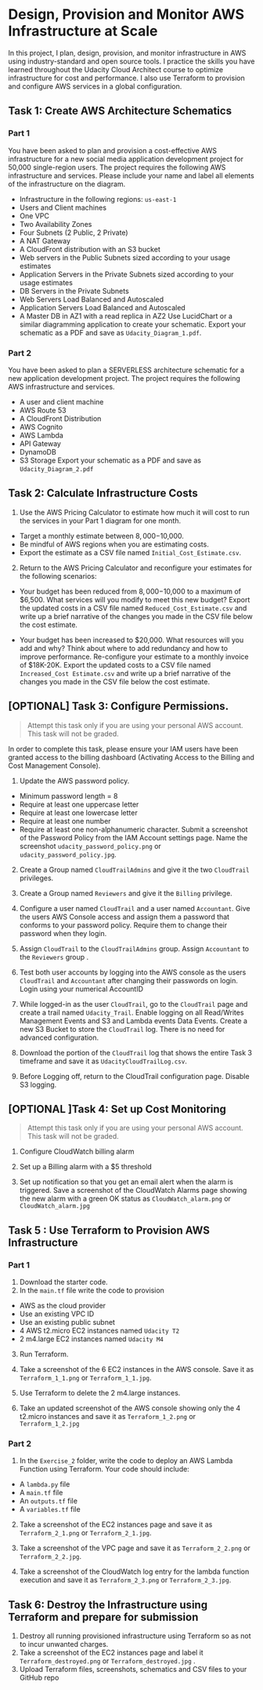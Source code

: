 # Design, Provision and Monitor AWS Infrastructure at Scale
In this project, I plan, design, provision, and monitor infrastructure in AWS using industry-standard and open source tools. I practice the skills you have learned throughout the Udacity Cloud Architect course to optimize infrastructure for cost and performance. I also use Terraform to provision and configure AWS services in a global configuration.

## Task 1: Create AWS Architecture Schematics
### Part 1
You have been asked to plan and provision a cost-effective AWS infrastructure for a new social media application development project for 50,000 single-region users. The project requires the following AWS infrastructure and services. Please include your name and label all elements of the infrastructure on the diagram.

- Infrastructure in the following regions: `us-east-1`
- Users and Client machines
- One VPC
- Two Availability Zones
- Four Subnets (2 Public, 2 Private)
- A NAT Gateway
- A CloudFront distribution with an S3 bucket
- Web servers in the Public Subnets sized according to your usage estimates
- Application Servers in the Private Subnets sized according to your usage estimates
- DB Servers in the Private Subnets
- Web Servers Load Balanced and Autoscaled
- Application Servers Load Balanced and Autoscaled
- A Master DB in AZ1 with a read replica in AZ2
Use LucidChart or a similar diagramming application to create your schematic. Export your schematic as a PDF and save as `Udacity_Diagram_1.pdf`.

### Part 2
You have been asked to plan a SERVERLESS architecture schematic for a new application development project. The project requires the following AWS infrastructure and services.

- A user and client machine
- AWS Route 53
- A CloudFront Distribution
- AWS Cognito
- AWS Lambda
- API Gateway
- DynamoDB
- S3 Storage
Export your schematic as a PDF and save as `Udacity_Diagram_2.pdf`

## Task 2: Calculate Infrastructure Costs
1. Use the AWS Pricing Calculator to estimate how much it will cost to run the services in your Part 1 diagram for one month.
- Target a monthly estimate between $8,000-$10,000.
- Be mindful of AWS regions when you are estimating costs.
- Export the estimate as a CSV file named `Initial_Cost_Estimate.csv`.

2. Return to the AWS Pricing Calculator and reconfigure your estimates for the following scenarios:

- Your budget has been reduced from $8,000-$10,000 to a maximum of $6,500. What services will you modify to meet this new budget? Export the updated costs in a CSV file named `Reduced_Cost_Estimate.csv` and write up a brief narrative of the changes you made in the CSV file below the cost estimate.

- Your budget has been increased to $20,000. What resources will you add and why?
Think about where to add redundancy and how to improve performance. Re-configure your estimate to a monthly invoice of $18K-20K. Export the updated costs to a CSV file named `Increased_Cost Estimate.csv` and write up a brief narrative of the changes you made in the CSV file below the cost estimate.

## [OPTIONAL] Task 3: Configure Permissions.
> Attempt this task only if you are using your personal AWS account. This task will not be graded.

In order to complete this task, please ensure your IAM users have been granted access to the billing dashboard (Activating Access to the Billing and Cost Management Console).

1. Update the AWS password policy.

- Minimum password length = 8
- Require at least one uppercase letter
- Require at least one lowercase letter
- Require at least one number
- Require at least one non-alphanumeric character.
Submit a screenshot of the Password Policy from the IAM Account settings page. Name the screenshot `udacity_password_policy.png` or `udacity_password_policy.jpg`.

2. Create a Group named `CloudTrailAdmins` and give it the two `CloudTrail` privileges.

3. Create a Group named `Reviewers` and give it the `Billing` privilege.

4. Configure a user named `CloudTrail` and a user named `Accountant`. Give the users AWS Console access and assign them a password that conforms to your password policy. Require them to change their password when they login.

5. Assign `CloudTrail` to the `CloudTrailAdmins` group. Assign `Accountant` to the `Reviewers` group .

6. Test both user accounts by logging into the AWS console as the users `CloudTrail` and `Accountant` after changing their passwords on login. Login using your numerical AccountID

7. While logged-in as the user `CloudTrail`, go to the `CloudTrail` page and create a trail named `Udacity_Trail`. Enable logging on all Read/Writes Management Events and S3 and Lambda events Data Events. Create a new S3 Bucket to store the `CloudTrail` log. There is no need for advanced configuration.

8. Download the portion of the `CloudTrail` log that shows the entire Task 3 timeframe and save it as `UdacityCloudTrailLog.csv`.

9. Before Logging off, return to the CloudTrail configuration page. Disable S3 logging.

## [OPTIONAL ]Task 4: Set up Cost Monitoring
> Attempt this task only if you are using your personal AWS account. This task will not be graded.

1. Configure CloudWatch billing alarm

2. Set up a Billing alarm with a $5 threshold

3. Set up notification so that you get an email alert when the alarm is triggered.
Save a screenshot of the CloudWatch Alarms page showing the new alarm with a green OK status as `CloudWatch_alarm.png` or `CloudWatch_alarm.jpg`

## Task 5 : Use Terraform to Provision AWS Infrastructure
### Part 1
1. Download the starter code.
2. In the `main.tf` file write the code to provision
- AWS as the cloud provider
- Use an existing VPC ID
- Use an existing public subnet
- 4 AWS t2.micro EC2 instances named `Udacity T2`
- 2 m4.large EC2 instances named `Udacity M4`

3. Run Terraform.

4. Take a screenshot of the 6 EC2 instances in the AWS console. Save it as `Terraform_1_1.png` or `Terraform_1_1.jpg`.
5. Use Terraform to delete the 2 m4.large instances.
6. Take an updated screenshot of the AWS console showing only the 4 t2.micro instances and save it as `Terraform_1_2.png` or `Terraform_1_2.jpg`

### Part 2
1. In the `Exercise_2` folder, write the code to deploy an AWS Lambda Function using Terraform. Your code should include:
- A `lambda.py` file
- A `main.tf` file
- An `outputs.tf` file
- A `variables.tf` file

2. Take a screenshot of the EC2 instances page and save it as `Terraform_2_1.png` or `Terraform_2_1.jpg`.

3. Take a screenshot of the VPC page and save it as `Terraform_2_2.png` or `Terraform_2_2.jpg`.
4. Take a screenshot of the CloudWatch log entry for the lambda function execution and save it as `Terraform_2_3.png` or `Terraform_2_3.jpg`.


## Task 6: Destroy the Infrastructure using Terraform and prepare for submission
1. Destroy all running provisioned infrastructure using Terraform so as not to incur unwanted charges.
2. Take a screenshot of the EC2 instances page and label it `Terraform_destroyed.png` or `Terraform_destroyed.jpg` .
3. Upload Terraform files, screenshots, schematics and CSV files to your GitHub repo
